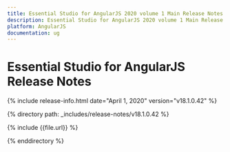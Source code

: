 ```yaml
---
title: Essential Studio for AngularJS 2020 volume 1 Main Release Notes  
description: Essential Studio for AngularJS 2020 volume 1 Main Release Notes  
platform: AngularJS
documentation: ug
---
```


# Essential Studio for AngularJS  Release Notes  

{% include release-info.html date="April 1, 2020"  version="v18.1.0.42" %} 


{% directory path: _includes/release-notes/v18.1.0.42 %}

{% include {{file.url}} %}

{% enddirectory %}